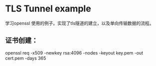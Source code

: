 # TLS Tunnel example
学习openssl 使用的例子。实现了tls隧道的建立，以及单向传输数据的流程。

## 证书创建：

openssl req -x509 -newkey rsa:4096 -nodes -keyout key.pem -out cert.pem -days 365
